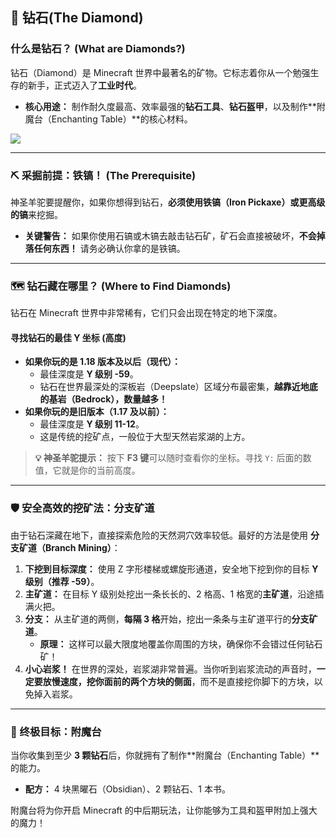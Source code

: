## 💎 钻石(The Diamond)





### 什么是钻石？ (What are Diamonds?)



钻石（Diamond）是 Minecraft 世界中最著名的矿物。它标志着你从一个勉强生存的新手，正式迈入了**工业时代**。

- **核心用途：** 制作耐久度最高、效率最强的**钻石工具**、**钻石盔甲**，以及制作**附魔台（Enchanting Table）**的核心材料。

![](https://static.wikia.nocookie.net/minecraft_zh_gamepedia/images/6/6a/Diamond_JE2_BE2.png/revision/latest?cb=20200612161112)

------



### ⛏️ 采掘前提：铁镐！ (The Prerequisite)



神圣羊驼要提醒你，如果你想得到钻石，**必须使用铁镐（Iron Pickaxe）或更高级的镐**来挖掘。

- **关键警告：** 如果你使用石镐或木镐去敲击钻石矿，矿石会直接被破坏，**不会掉落任何东西！** 请务必确认你拿的是铁镐。

------



### 🗺️ 钻石藏在哪里？ (Where to Find Diamonds)



钻石在 Minecraft 世界中非常稀有，它们只会出现在特定的地下深度。



#### 寻找钻石的最佳 Y 坐标 (高度)



- **如果你玩的是 1.18 版本及以后（现代）：**
  - 最佳深度是 **Y 级别 -59**。
  - 钻石在世界最深处的深板岩（Deepslate）区域分布最密集，**越靠近地底的基岩（Bedrock），数量越多！**
- **如果你玩的是旧版本（1.17 及以前）：**
  - 最佳深度是 **Y 级别 11-12**。
  - 这是传统的挖矿点，一般位于大型天然岩浆湖的上方。

> **💡 神圣羊驼提示：** 按下 **F3 键**可以随时查看你的坐标。寻找 `Y:` 后面的数值，它就是你的当前高度。

------



### 🛡️ 安全高效的挖矿法：分支矿道



由于钻石深藏在地下，直接探索危险的天然洞穴效率较低。最好的方法是使用 **分支矿道（Branch Mining）**：

1. **下挖到目标深度：** 使用 Z 字形楼梯或螺旋形通道，安全地下挖到你的目标 **Y 级别（推荐 -59）**。
2. **主矿道：** 在目标 Y 级别处挖出一条长长的、2 格高、1 格宽的**主矿道**，沿途插满火把。
3. **分支：** 从主矿道的两侧，**每隔 3 格**开始，挖出一条条与主矿道平行的**分支矿道**。
   - **原理：** 这样可以最大限度地覆盖你周围的方块，确保你不会错过任何钻石矿！
4. **小心岩浆！** 在世界的深处，岩浆湖非常普遍。当你听到岩浆流动的声音时，**一定要放慢速度，挖你面前的两个方块的侧面**，而不是直接挖你脚下的方块，以免掉入岩浆。

------



### 💎 终极目标：附魔台



当你收集到至少 **3 颗钻石**后，你就拥有了制作**附魔台（Enchanting Table）**的能力。

- **配方：** 4 块黑曜石（Obsidian）、2 颗钻石、1 本书。

附魔台将为你开启 Minecraft 的中后期玩法，让你能够为工具和盔甲附加上强大的魔力！
